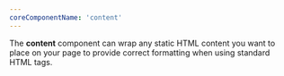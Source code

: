 ```yaml
---
coreComponentName: 'content'
---
```

The **content** component can wrap any static HTML content you want to place on your page to provide correct formatting when using standard HTML tags.

